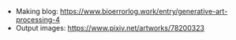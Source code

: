 - Making blog: https://www.bioerrorlog.work/entry/generative-art-processing-4
- Output images: https://www.pixiv.net/artworks/78200323
